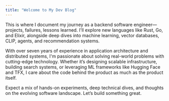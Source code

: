 ```yaml
---
title: "Welcome to My Dev Blog"
---
```


This is where I document my journey as a backend software engineer—projects, failures, lessons learned. I'll explore new languages like Rust, Go, and Elixir, alongside deep dives into machine learning, vector databases, CLIP, agents, and recommendation systems.  

With over seven years of experience in application architecture and distributed systems, I'm passionate about solving real-world problems with cutting-edge technology. Whether it’s designing scalable infrastructure, building search systems, or leveraging ML frameworks like Hugging Face and TFX, I care about the code behind the product as much as the product itself.  

Expect a mix of hands-on experiments, deep technical dives, and thoughts on the evolving software landscape. Let’s build something great.  
